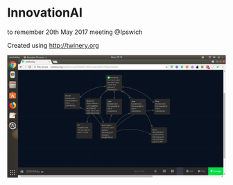 # InnovationAI
to remember 20th May 2017 meeting @Ipswich


Created using http://twinery.org

[![story](https://raw.githubusercontent.com/sgmoorthy/InnovationAI/master/Story.png)](https://sgmoorthy.github.io/InnovationAI/)
